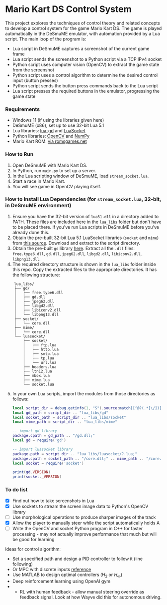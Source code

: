 # Mario Kart DS Control System

This project explores the techniques of control theory and related concepts to develop a control system for the game Mario Kart DS. The game is played automatically in the DeSmuME emulator, with automation provided by a Lua script. The main loop of the program is:

- Lua script in DeSmuME captures a screenshot of the current game frame
- Lua script sends the screenshot to a Python script via a TCP IPv4 socket
- Python script uses computer vision (OpenCV) to extract the game state from the screenshot
- Python script uses a control algorithm to determine the desired control input (button presses)
- Python script sends the button press commands back to the Lua script
- Lua script presses the required buttons in the emulator, progressing the game state

### Requirements

- Windows 11 (if using the libraries given here)
- DeSmuME (x86), set up to use 32-bit Lua 5.1
- Lua libraries: [lua-gd](https://github.com/ittner/lua-gd) and [LuaSocket](https://github.com/lunarmodules/luasocket)
- Python libraries: [OpenCV](https://pypi.org/project/opencv-python/) and [NumPy](https://numpy.org/)
- Mario Kart ROM: [via romsgames.net](https://www.romsgames.net/nintendo-ds-rom-mario-kart-ds-1/)

### How to Run

1. Open DeSmuME with Mario Kart DS.
2. In Python, run `main.py` to set up a server.
3. In the Lua scripting window of DeSmuME, load `stream_socket.lua`.
4. Start a race in Mario Kart.
5. You will see game in OpenCV playing itself.

### How to Install Lua Dependencies (for `stream_socket.lua`, 32-bit, in DeSmuME environment)

1. Ensure you have the 32-bit version of `lua51.dll` in a directory added to PATH. These files are included here in the `lua_libs` folder but don't have to be placed there. If you've run Lua scripts in DeSmuME before you've already done this.
2. Obtain the pre-built 32-bit Lua 5.1 LuaSocket libraries (`socket` and `mime`) from [this source](https://www.unrealsoftware.de/files_show.php?file=16117). Download and extract to the script directory.
3. Obtain the pre-built `gd` library [here](https://downloads.onworks.net/softwaredownload.php?link=https%3A%2F%2Fdownloads.onworks.net%2Fdownloadapp%2FSOFTWARE%2Flua-gd-2.0.33r2-win32.zip%3Fservice%3Dservice01&filename=lua-gd-2.0.33r2-win32.zip). Extract all the `.dll` files: `free.type6.dll`, `gd.dll`, `jpeg62.dll`, `libgd2.dll`, `libiconv2.dll`, `libpng13.dll`.
4. The required directory structure is shown in the `lua_libs` folder inside this repo. Copy the extracted files to the appropriate directories. It has the following structure:
```
    lua_libs/
    ├── gd/
    │   ├── free.type6.dll
    │   ├── gd.dll
    │   ├── jpeg62.dll
    │   ├── libgd2.dll
    │   ├── libiconv2.dll
    │   └── libpng13.dll
    ├── socket/
    │   └── core.dll
    ├── mime/
    │   └── core.dll
    └── luasocket/
        ├── socket/
        │   ├── ftp.lua
        │   ├── http.lua
        │   ├── smtp.lua
        │   ├── tp.lua
        │   └── url.lua
        ├── headers.lua
        ├── ltn12.lua
        ├── mbox.lua
        ├── mime.lua
        └── socket.lua
```
5. In your own Lua scripts, import the modules from those directories as follows:
    ```lua
    local script_dir = debug.getinfo(1, "S").source:match[[^@?(.*[\/])[^\/]-$]]  -- directory of this file
    local gd_path = script_dir .. "lua_libs/gd"
    local socket_path = script_dir .. "lua_libs/socket"
    local mime_path = script_dir .. "lua_libs/mime"

    -- import gd library
    package.cpath = gd_path .. "/gd.dll;"
    local gd = require('gd')

    -- import luasocket library
    package.path = script_dir .. "lua_libs/luasocket/?.lua;"
    package.cpath = socket_path .. "/core.dll;" .. mime_path .. "/core.dll;"
    local socket = require('socket')

    print(gd.VERSION)
    print(socket._VERSION)
    ```

### To do list

- [x] Find out how to take screenshots in Lua
- [x] Use sockets to stream the screen image data to Python's OpenCV library
- [ ] Use morphological operations to produce sharper images of the track
- [x] Allow the player to manually steer while the script automatically holds A
- [ ] Write the OpenCV and socket Python program in C++ for faster processing - may not actually improve performance that much but will be good for learning

Ideas for control algorithm:
- Set a specified path and design a PID controller to follow it (line following)
- Or MPC with discrete inputs [reference](https://ieeexplore.ieee.org/document/1346886)
- Use MATLAB to design optimal controllers ($H_2$ or $H_{\infty}$)
- Deep reinforcement learning using OpenAI gym
- - RL with human feedback - allow manual steering override as feedback signal. Look at how Wayve did this for autonomous driving.
